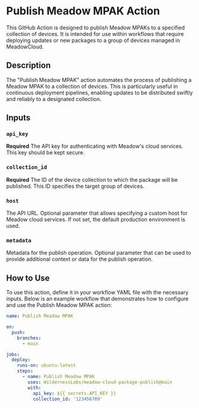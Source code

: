 # Publish Meadow MPAK Action

This GitHub Action is designed to publish Meadow MPAKs to a specified collection of devices. It is intended for use within workflows that require deploying updates or new packages to a group of devices managed in MeadowCloud.

## Description

The "Publish Meadow MPAK" action automates the process of publishing a Meadow MPAK to a collection of devices. This is particularly useful in continuous deployment pipelines, enabling updates to be distributed swiftly and reliably to a designated collection.

## Inputs

### `api_key`
**Required** The API key for authenticating with Meadow's cloud services. This key should be kept secure.

### `collection_id`
**Required** The ID of the device collection to which the package will be published. This ID specifies the target group of devices.

### `host`
The API URL. Optional parameter that allows specifying a custom host for Meadow cloud services. If not set, the default production environment is used.

### `metadata`
Metadata for the publish operation. Optional parameter that can be used to provide additional context or data for the publish operation.

## How to Use

To use this action, define it in your workflow YAML file with the necessary inputs. Below is an example workflow that demonstrates how to configure and use the Publish Meadow MPAK action:

```yaml
name: Publish Meadow MPAK

on:
  push:
    branches:
      - main

jobs:
  deploy:
    runs-on: ubuntu-latest
    steps:
      - name: Publish Meadow MPAK
        uses: WildernessLabs/meadow-cloud-package-publish@main
        with:
          api_key: ${{ secrets.API_KEY }}
          collection_id: '123456789'
